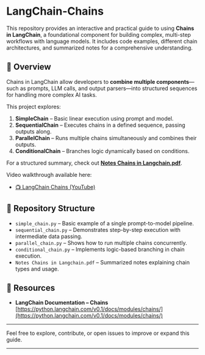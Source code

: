 
# LangChain-Chains

This repository provides an interactive and practical guide to using **Chains in LangChain**, a foundational component for building complex, multi-step workflows with language models. It includes code examples, different chain architectures, and summarized notes for a comprehensive understanding.

## 🧠 Overview

Chains in LangChain allow developers to **combine multiple components**—such as prompts, LLM calls, and output parsers—into structured sequences for handling more complex AI tasks. 

This project explores:

1. **SimpleChain** – Basic linear execution using prompt and model.
2. **SequentialChain** – Executes chains in a defined sequence, passing outputs along.
3. **ParallelChain** – Runs multiple chains simultaneously and combines their outputs.
4. **ConditionalChain** – Branches logic dynamically based on conditions.

For a structured summary, check out [**Notes Chains in Langchain.pdf**](https://github.com/Harsh-Jindal-web/Langchain-Chains/blob/main/Notes%20Chains%20in%20LangChain.pdf).

Video walkthrough available here:  
- [📺 LangChain Chains (YouTube)](https://www.youtube.com/watch?v=5hjrPILA3-8&list=PLKnIA16_RmvaTbihpo4MtzVm4XOQa0ER0&index=9)

## 📂 Repository Structure

- `simple_chain.py` – Basic example of a single prompt-to-model pipeline.
- `sequential_chain.py` – Demonstrates step-by-step execution with intermediate data passing.
- `parallel_chain.py` – Shows how to run multiple chains concurrently.
- `conditional_chain.py` – Implements logic-based branching in chain execution.
- `Notes Chains in Langchain.pdf` – Summarized notes explaining chain types and usage.

## 📄 Resources

- **LangChain Documentation – Chains**  
  [https://python.langchain.com/v0.1/docs/modules/chains/](https://python.langchain.com/v0.1/docs/modules/chains/)
  
---

Feel free to explore, contribute, or open issues to improve or expand this guide.

---
